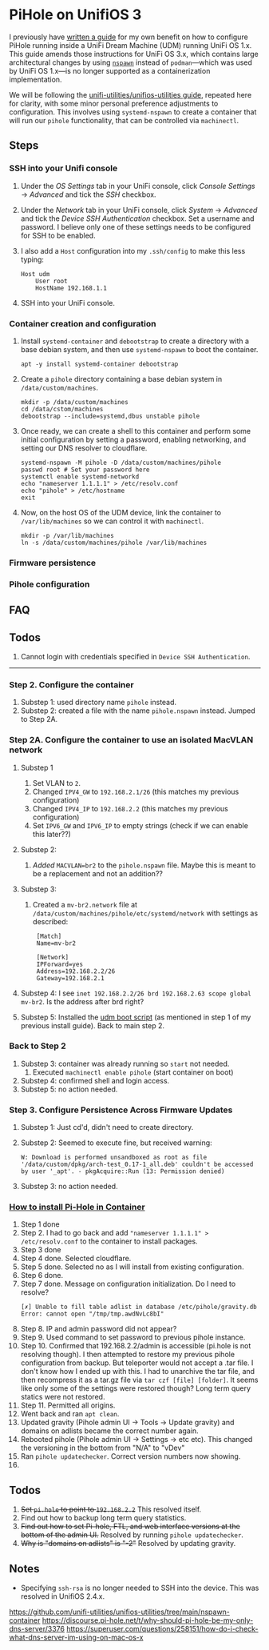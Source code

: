 # PiHole on UnifiOS 3

I previously have [written a guide][1] for my own benefit on how to configure PiHole running inside a UniFi Dream Machine (UDM) running UniFi OS 1.x.
This guide amends those instructions for UniFi OS 3.x, which contains large architectural changes by using [`nspawn`][3] instead of `podman`—which was used by UniFi OS 1.x—is no longer supported as a containerization implementation.

We will be following the [unifi-utilities/unifios-utilities guide][2], repeated here for clarity, with some minor personal preference adjustments to configuration.
This involves using `systemd-nspawn` to create a container that will run our `pihole` functionality, that can be controlled via `machinectl`.

## Steps

### SSH into your Unifi console

1. Under the _OS Settings_ tab in your UniFi console, click _Console Settings_ → _Advanced_ and tick the _SSH_ checkbox.
2. Under the _Network_ tab in your UniFi console, click _System_ → _Advanced_ and tick the _Device SSH Authentication_ checkbox.
   Set a username and password.
   I believe only one of these settings needs to be configured for SSH to be enabled.

3. I also add a `Host` configuration into my `.ssh/config` to make this less typing:

    ```ssh
    Host udm
        User root
        HostName 192.168.1.1
    ```

4. SSH into your UniFi console.

### Container creation and configuration

1. Install `systemd-container` and `debootstrap` to create a directory with a base debian system, and then use `systemd-nspawn` to boot the container.

    ```shell
    apt -y install systemd-container debootstrap
    ```

2. Create a `pihole` directory containing a base debian system in `/data/custom/machines`.

    ```shell
    mkdir -p /data/custom/machines
    cd /data/cstom/machines
    debootstrap --include=systemd,dbus unstable pihole
    ```

3. Once ready, we can create a shell to this container and perform some initial configuration by setting a password, enabling networking, and setting our DNS resolver to cloudflare.

    ```shell
    systemd-nspawn -M pihole -D /data/custom/machines/pihole
    passwd root # Set your password here
    systemctl enable systemd-networkd
    echo "nameserver 1.1.1.1" > /etc/resolv.conf
    echo "pihole" > /etc/hostname
    exit
    ```

4. Now, on the host OS of the UDM device, link the container to `/var/lib/machines` so we can control it with `machinectl`.

    ```shell
    mkdir -p /var/lib/machines
    ln -s /data/custom/machines/pihole /var/lib/machines
    ```

### Firmware persistence

### Pihole configuration

## FAQ

## Todos

1. Cannot login with credentials specified in `Device SSH Authentication`.

---

### Step 2. Configure the container

1. Substep 1: used directory name `pihole` instead.
2. Substep 2: created a file with the name `pihole.nspawn` instead.
   Jumped to Step 2A.

### Step 2A. Configure the container to use an isolated MacVLAN network

1. Substep 1
    1. Set VLAN to `2`.
    2. Changed `IPV4_GW` to `192.168.2.1/26` (this matches my previous configuration)
    3. Changed `IPV4_IP` to `192.168.2.2` (this matches my previous configuration)
    4. Set `IPV6_GW` and `IPV6_IP` to empty strings (check if we can enable this later??)
2. Substep 2:
    1. _Added_ `MACVLAN=br2` to the `pihole.nspawn` file. Maybe this is meant to be a replacement and not an addition??
3. Substep 3:

    1. Created a `mv-br2.network` file at `/data/custom/machines/pihole/etc/systemd/network` with settings as described:

        ```network
         [Match]
         Name=mv-br2

         [Network]
         IPForward=yes
         Address=192.168.2.2/26
         Gateway=192.168.2.1
        ```

4. Substep 4: I see `inet 192.168.2.2/26 brd 192.168.2.63 scope global mv-br2`. Is the address after brd right?
5. Substep 5: Installed the [udm boot script][4] (as mentioned in step 1 of my previous install guide). Back to main step 2.

### Back to Step 2

1. Substep 3: container was already running so `start` not needed.
    1. Executed `machinectl enable pihole` (start container on boot)
2. Substep 4: confirmed shell and login access.
3. Substep 5: no action needed.

### Step 3. Configure Persistence Across Firmware Updates

1. Substep 1: Just cd'd, didn't need to create directory.
2. Substep 2: Seemed to execute fine, but received warning:

    ```
    W: Download is performed unsandboxed as root as file '/data/custom/dpkg/arch-test_0.17-1_all.deb' couldn't be accessed by user '_apt'. - pkgAcquire::Run (13: Permission denied)
    ```

3. Substep 3: no action needed.

### [How to install Pi-Hole in Container][5]

1. Step 1 done
2. Step 2. I had to go back and add `"nameserver 1.1.1.1" > /etc/resolv.conf` to the container to install packages.
3. Step 3 done
4. Step 4 done. Selected cloudflare.
5. Step 5 done. Selected no as I will install from existing configuration.
6. Step 6 done.
7. Step 7 done.
   Message on configuration initialization. Do I need to resolve?
    ```
    [✗] Unable to fill table adlist in database /etc/pihole/gravity.db
    Error: cannot open "/tmp/tmp.awdNvLc8bI"
    ```
8. Step 8. IP and admin password did not appear?
9. Step 9. Used command to set password to previous pihole instance.
10. Step 10. Confirmed that 192.168.2.2/admin is accessible (pi.hole is not resolving though).
    I then attempted to restore my previous pihole configuration from backup. But teleporter would not accept a .tar file. I don't know how I ended up with this. I had to unarchive the tar file, and then recompress it as a tar.gz file via `tar czf [file] [folder]`. It seems like only some of the settings were restored though? Long term query statics were not restored.
11. Step 11. Permitted all origins.
12. Went back and ran `apt clean`.
13. Updated gravity (Pihole admin UI -> Tools -> Update gravity) and domains on adlists became the correct number again.
14. Rebooted pihole (Pihole admin UI -> Settings -> etc etc). This changed the versioning in the bottom from "N/A" to "vDev"
15. Ran `pihole updatechecker`. Correct version numbers now showing.
16.

## Todos

1. ~~Set `pi.hole` to point to `192.168.2.2`~~ This resolved itself.
2. Find out how to backup long term query statistics.
3. ~~Find out how to set Pi-hole, FTL, and web interface versions at the bottom of the admin UI.~~ Resolved by running `pihole updatechecker`.
4. ~~Why is "domains on adlists" is "-2"~~ Resolved by updating gravity.

## Notes

-   Specifying `ssh-rsa` is no longer needed to SSH into the device.
    This was resolved in UnifiOS 2.4.x.

https://github.com/unifi-utilities/unifios-utilities/tree/main/nspawn-container
https://discourse.pi-hole.net/t/why-should-pi-hole-be-my-only-dns-server/3376
https://superuser.com/questions/258151/how-do-i-check-what-dns-server-im-using-on-mac-os-x

[1]: https://gist.github.com/lukeify/96e73218b4de79891a46a89fdc2c2045
[2]: https://github.com/unifi-utilities/unifios-utilities/tree/main/nspawn-container
[3]: https://wiki.debian.org/nspawn
[4]: https://github.com/unifi-utilities/unifios-utilities/tree/main/on-boot-script
[5]: https://github.com/unifi-utilities/unifios-utilities/blob/main/nspawn-container/examples/pihole/README.md
